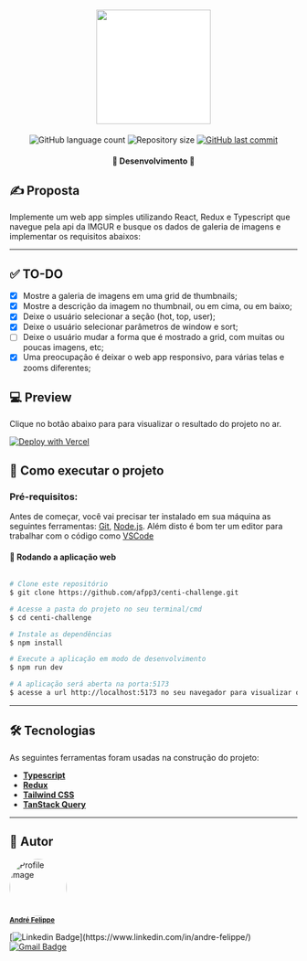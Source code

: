 <h1 align="center">
  <img width= '200'  src="./public/logo.svg" style="background-color: #fff;"/>
</h1>

<p align="center">
  <img alt="GitHub language count" src="https://img.shields.io/github/languages/count/afpp3/centi-challenge?color=%2304D361">

  <img alt="Repository size" src="https://img.shields.io/github/repo-size/afpp3/centi-challenge">

  <a href="https://github.com/afpp3/centi-challenge/commits/master">
    <img alt="GitHub last commit" src="https://img.shields.io/github/last-commit/afpp3/centi-challenge">
  </a>

</p>

<h4 align="center">
	🚧  Desenvolvimento  🚧
</h4>

## ✍ Proposta

Implemente um web app simples utilizando React, Redux e Typescript que navegue pela api da IMGUR e busque os dados de galeria de imagens e implementar os requisitos abaixos:

---

## ✅ TO-DO

- [x] Mostre a galeria de imagens em uma grid de thumbnails;
- [x] Mostre a descrição da imagem no thumbnail, ou em cima, ou em baixo;
- [x] Deixe o usuário selecionar a seção (hot, top, user);
- [x] Deixe o usuário selecionar parâmetros de window e sort;
- [ ] Deixe o usuário mudar a forma que é mostrado a grid, com muitas ou poucas imagens, etc;
- [x] Uma preocupação é deixar o web app responsivo, para várias telas e zooms diferentes;

## 💻 Preview

Clique no botão abaixo para para visualizar o resultado do projeto no ar.

[![Deploy with Vercel](https://vercel.com/button)](https://centi-challenge.vercel.app/)

## 🚀 Como executar o projeto

### Pré-requisitos:

Antes de começar, você vai precisar ter instalado em sua máquina as seguintes ferramentas:
[Git](https://git-scm.com), [Node.js](https://nodejs.org/en/).
Além disto é bom ter um editor para trabalhar com o código como [VSCode](https://code.visualstudio.com/)

#### 🧭 Rodando a aplicação web

```bash

# Clone este repositório
$ git clone https://github.com/afpp3/centi-challenge.git

# Acesse a pasta do projeto no seu terminal/cmd
$ cd centi-challenge

# Instale as dependências
$ npm install

# Execute a aplicação em modo de desenvolvimento
$ npm run dev

# A aplicação será aberta na porta:5173
$ acesse a url http://localhost:5173 no seu navegador para visualizar o projeto localmente

```

---

## 🛠 Tecnologias

As seguintes ferramentas foram usadas na construção do projeto:

- **[Typescript](https://www.typescriptlang.org/)**
- **[Redux](https://redux.js.org/)**
- **[Tailwind CSS](https://tailwindcss.com/)**
- **[TanStack Query](https://tanstack.com/query/latest)**

---

## 🦸 Autor

 <img style="border-radius: 50%;" src="https://avatars.githubusercontent.com/u/29411637?s=460&u=61f735732a7a599dc45bb21a7a64cf46a1a7d563&v=4" width="100px;" alt="Profile Image"/>
 <br />
 <sub>
  <a href="https://www.linkedin.com/in/andre-felippe/" title="Linkedin" target="_blank">
    <b>André Felippe</b>
  </a>
 </sub>
 <br />

[![Linkedin Badge](https://img.shields.io/badge/-André-blue?style=flat-square&logo=Linkedin&logoColor=white&link=https://www.linkedin.com/in/andre-felippe/&target="_blank")](https://www.linkedin.com/in/andre-felippe/)
[![Gmail Badge](https://img.shields.io/badge/-afelipp3@gmail.com-c14438?style=flat-square&logo=Gmail&logoColor=white&link=mailto:afelipp3@gmail.com)](afelipp3@gmail.com)
